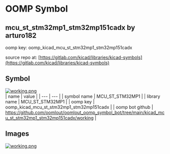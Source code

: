 # OOMP Symbol  
## mcu_st_stm32mp1_stm32mp151cadx  by arturo182  
  
oomp key: oomp_kicad_mcu_st_stm32mp1_stm32mp151cadx  
  
source repo at: [https://gitlab.com/kicad/libraries/kicad-symbols](https://gitlab.com/kicad/libraries/kicad-symbols)  
## Symbol  
  
[![working.png](working_600.png)](working.png)  
| name | value | 
| --- | --- | 
| symbol name | MCU_ST_STM32MP1 | 
| library name | MCU_ST_STM32MP1 | 
| oomp key | oomp_kicad_mcu_st_stm32mp1_stm32mp151cadx | 
| oomp bot github | https://github.com/oomlout/oomlout_oomp_symbol_bot/tree/main/kicad_mcu_st_stm32mp1_stm32mp151cadx/working | 
## Images  
  
[![working.png](working_140.png)](working.png)  
